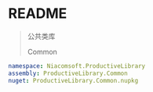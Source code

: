 # README

> 公共类库
> 
> Common

```yml
namespace: Niacomsoft.ProductiveLibrary
assembly: ProductiveLibrary.Common
nuget: ProductiveLibrary.Common.nupkg
```